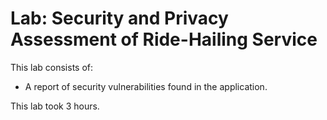 # Lab: Security and Privacy Assessment of Ride-Hailing Service

This lab consists of:

- A report of security vulnerabilities found in the application.

This lab took 3 hours.
